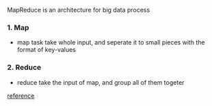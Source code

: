 MapReduce is an architecture for big data process
### 1. Map
- map task take whole input, and seperate it to small pieces with the format of key-values

### 2. Reduce
- reduce take the input of map, and group all of them togeter   

[reference](https://www.tutorialspoint.com/map_reduce/index.htm)
